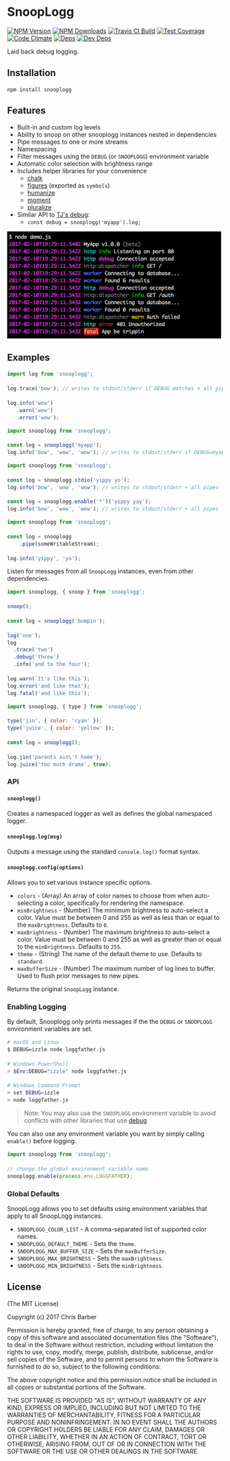 # SnoopLogg

[![NPM Version][npm-image]][npm-url]
[![NPM Downloads][downloads-image]][downloads-url]
[![Travis CI Build][travis-image]][travis-url]
[![Test Coverage][coveralls-image]][coveralls-url]
[![Code Climate][codeclimate-image]][codeclimate-url]
[![Deps][david-image]][david-url]
[![Dev Deps][david-dev-image]][david-dev-url]

Laid back debug logging.

## Installation

    npm install snooplogg

## Features

 * Built-in and custom log levels
 * Ability to snoop on other snooplogg instances nested in dependencies
 * Pipe messages to one or more streams
 * Namespacing
 * Filter messages using the `DEBUG` (or `SNOOPLOGG`) environment variable
 * Automatic color selection with brightness range
 * Includes helper libraries for your convenience
   * [chalk](https://www.npmjs.com/pacakge/chalk)
   * [figures](https://www.npmjs.com/package/figures) (exported as `symbols`)
   * [humanize](https://www.npmjs.com/package/humanize)
   * [moment](https://www.npmjs.com/package/moment)
   * [pluralize](https://www.npmjs.com/package/pluralize)
 * Similar API to [TJ's debug](https://www.npmjs.com/package/debug):
   * `const debug = snooplogg('myapp').log;`

![snooplogg](demo/screenshot.png)

## Examples

```javascript
import log from 'snooplogg';

log.trace('bow'); // writes to stdout/stderr if DEBUG matches + all pipes

log.info('wow')
   .warn('wow')
   .error('wow');
```

```javascript
import snooplogg from 'snooplogg';

const log = snooplogg('myapp');
log.info('bow', 'wow', 'wow'); // writes to stdout/stderr if DEBUG=myapp + all pipes
```

```javascript
import snooplogg from 'snooplogg';

const log = snooplogg.stdio('yippy yo');
log.info('bow', 'wow', 'wow'); // writes to stdout/stderr + all pipes

const log = snooplogg.enable('*')('yippy yay');
log.info('bow', 'wow', 'wow'); // writes to stdout/stderr + all pipes
```

```javascript
import snooplogg from 'snooplogg';

const log = snooplogg
	.pipe(someWritableStream);

log.info('yippy', 'yo');
```

Listen for messages from all `SnoopLogg` instances, even from other
dependencies.

```javascript
import snooplogg, { snoop } from 'snooplogg';

snoop();

const log = snooplogg('bumpin');

log('one');
log
  .trace('two')
  .debug('three')
  .info('and to the four');

log.warn(`It's like this`);
log.error('and like that');
log.fatal('and like this');
```

```javascript
import snooplogg, { type } from 'snooplogg';

type('jin', { color: 'cyan' });
type('juice', { color: 'yellow' });

const log = snooplogg();

log.jin('parents ain\'t home');
log.juice('too much drama', true);
```

### API

#### `snooplogg()`

Creates a namespaced logger as well as defines the global namespaced logger.

#### `snooplogg.log(msg)`

Outputs a message using the standard `console.log()` format syntax.

#### `snooplogg.config(options)`

Allows you to set various instance specific options.

* `colors` - (Array) An array of color names to choose from when auto-selecting a color,
  specifically for rendering the namespace.
* `minBrightness` - (Number) The minimum brightness to auto-select a color. Value must be between 0
  and 255 as well as less than or equal to the `maxBrightness`. Defaults to `0`.
* `maxBrightness` - (Number) The maximum brightness to auto-select a color. Value must be between 0
  and 255 as well as greater than or equal to the `minBrightness`. Defaults to `255`.
* `theme` - (String) The name of the default theme to use. Defaults to `standard`.
* `maxBufferSize` - (Number) The maximum number of log lines to buffer. Used to flush prior messages
  to new pipes.

Returns the original `SnoopLogg` instance.

### Enabling Logging

By default, Snooplogg only prints messages if the the `DEBUG` or `SNOOPLOGG` environment variables
are set.

```bash
# macOS and Linux
$ DEBUG=izzle node loggfather.js

# Windows PowerShell
> $Env:DEBUG="izzle" node loggfather.js

# Windows Command Prompt
> set DEBUG=izzle
> node loggfather.js
```

> Note: You may also use the `SNOOPLOGG` environment variable to avoid conflicts
> with other libraries that use [debug](https://www.npmjs.com/package/debug)

You can also use any environment variable you want by simply calling `enable()` before logging.

```javascript
import snooplogg from 'snooplogg';

// change the global environment variable name
snooplogg.enable(process.env.LOGGFATHER);
```

### Global Defaults

SnoopLogg allows you to set defaults using environment variables that apply to all SnoopLogg
instances.

* `SNOOPLOGG_COLOR_LIST` - A comma-separated list of supported color names.
* `SNOOPLOGG_DEFAULT_THEME` - Sets the `theme`.
* `SNOOPLOGG_MAX_BUFFER_SIZE` - Sets the `maxBufferSize`.
* `SNOOPLOGG_MAX_BRIGHTNESS` - Sets the `maxBrightness`.
* `SNOOPLOGG_MIN_BRIGHTNESS` - Sets the `minBrightness`.

## License

(The MIT License)

Copyright (c) 2017 Chris Barber

Permission is hereby granted, free of charge, to any person obtaining a copy
of this software and associated documentation files (the "Software"), to deal
in the Software without restriction, including without limitation the rights
to use, copy, modify, merge, publish, distribute, sublicense, and/or sell
copies of the Software, and to permit persons to whom the Software is
furnished to do so, subject to the following conditions:

The above copyright notice and this permission notice shall be included in
all copies or substantial portions of the Software.

THE SOFTWARE IS PROVIDED "AS IS", WITHOUT WARRANTY OF ANY KIND, EXPRESS OR
IMPLIED, INCLUDING BUT NOT LIMITED TO THE WARRANTIES OF MERCHANTABILITY,
FITNESS FOR A PARTICULAR PURPOSE AND NONINFRINGEMENT. IN NO EVENT SHALL THE
AUTHORS OR COPYRIGHT HOLDERS BE LIABLE FOR ANY CLAIM, DAMAGES OR OTHER
LIABILITY, WHETHER IN AN ACTION OF CONTRACT, TORT OR OTHERWISE, ARISING FROM,
OUT OF OR IN CONNECTION WITH THE SOFTWARE OR THE USE OR OTHER DEALINGS IN
THE SOFTWARE.

[npm-image]: https://img.shields.io/npm/v/snooplogg.svg
[npm-url]: https://npmjs.org/package/snooplogg
[downloads-image]: https://img.shields.io/npm/dm/snooplogg.svg
[downloads-url]: https://npmjs.org/package/snooplogg
[travis-image]: https://img.shields.io/travis/cb1kenobi/snooplogg.svg
[travis-url]: https://travis-ci.org/cb1kenobi/snooplogg
[coveralls-image]: https://img.shields.io/coveralls/cb1kenobi/snooplogg/master.svg
[coveralls-url]: https://coveralls.io/r/cb1kenobi/snooplogg
[codeclimate-image]: https://img.shields.io/codeclimate/github/cb1kenobi/snooplogg.svg
[codeclimate-url]: https://codeclimate.com/github/cb1kenobi/snooplogg
[david-image]: https://img.shields.io/david/cb1kenobi/snooplogg.svg
[david-url]: https://david-dm.org/cb1kenobi/snooplogg
[david-dev-image]: https://img.shields.io/david/dev/cb1kenobi/snooplogg.svg
[david-dev-url]: https://david-dm.org/cb1kenobi/snooplogg#info=devDependencies

